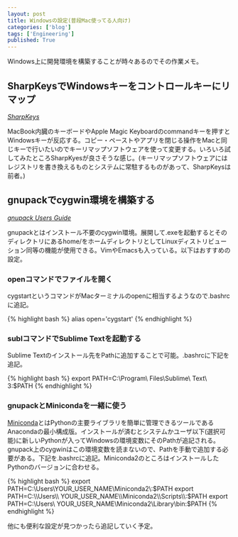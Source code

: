 ```yaml
---
layout: post
title: Windowsの設定(普段Mac使ってる人向け)
categories: ['blog']
tags: ['Engineering']
published: True
---
```


Windows上に開発環境を構築することが時々あるのでその作業メモ。

## SharpKeysでWindowsキーをコントロールキーにリマップ

<cite>[SharpKeys](http://www.randyrants.com/category/sharpkeys/)</cite>

MacBook内臓のキーボードやApple Magic Keyboardのcommandキーを押すとWindowsキーが反応する。コピー・ペーストやアプリを閉じる操作をMacと同じキーで行いたいのでキーリマップソフトウェアを使って変更する。いろいろ試してみたところSharpKyesが良さそうな感じ。(キーリマップソフトウェアにはレジストリを書き換えるものとシステムに常駐するものがあって、SharpKeysは前者。)

## gnupackでcygwin環境を構築する

<cite>[gnupack Users Guide](http://gnupack.osdn.jp/docs/UsersGuide.html)</cite>

gnupackとはインストール不要のcygwin環境。展開して.exeを起動するとそのディレクトリにあるhome/をホームディレクトリとしてLinuxディストリビューション同等の機能が使用できる。VimやEmacsも入っている。以下はおすすめの設定。

### openコマンドでファイルを開く

cygstartというコマンドがMacターミナルのopenに相当するようなので.bashrcに追記。

{% highlight bash %}
alias open='cygstart'
{% endhighlight %}

### sublコマンドでSublime Textを起動する

Sublime Textのインストール先をPathに追加することで可能。.bashrcに下記を追記。

{% highlight bash %}
export PATH=C:\\Program\ Files\\Sublime\ Text\ 3:$PATH
{% endhighlight %}

### gnupackとMinicondaを一緒に使う

[Miniconda](http://conda.pydata.org/miniconda.html)とはPythonの主要ライブラリを簡単に管理できるツールであるAnacondaの最小構成版。インストールが済むとシステムかユーザ以下(選択可能)に新しいPythonが入ってWindowsの環境変数にそのPathが追記される。gnupack上のcygwinはこの環境変数を読まないので、Pathを手動で追加する必要がある。下記を.bashrcに追記。Miniconda2のところはインストールしたPythonのバージョンに合わせる。

{% highlight bash %}
export PATH=C:\\Users\\YOUR_USER_NAME\\Miniconda2\\:$PATH
export PATH=C:\\Users\\ YOUR_USER_NAME\\Miniconda2\\Scripts\\:$PATH
export PATH=C:\\Users\\ YOUR_USER_NAME\\Miniconda2\\Library\\bin:$PATH
{% endhighlight %}

他にも便利な設定が見つかったら追記していく予定。
